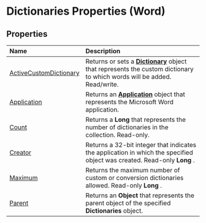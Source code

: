 
# Dictionaries Properties (Word)

## Properties



|**Name**|**Description**|
|:-----|:-----|
|[ActiveCustomDictionary](2f6a3fa0-4e7d-a7f0-20ce-49688dab7191.md)|Returns or sets a  **[Dictionary](1946d60c-2abd-9ca9-8d0b-7068e9173bb3.md)** object that represents the custom dictionary to which words will be added. Read/write.|
|[Application](37b6adff-c52b-e53f-c07e-56f2d1b2eda5.md)|Returns an  **[Application](d1cf6f8f-4e88-bf01-93b4-90a83f79cb44.md)** object that represents the Microsoft Word application.|
|[Count](529865dc-b222-fa07-7b77-b8016cd20800.md)|Returns a  **Long** that represents the number of dictionaries in the collection. Read-only.|
|[Creator](02d51be5-8640-f441-d52c-3f2ff73e6495.md)|Returns a 32-bit integer that indicates the application in which the specified object was created. Read-only  **Long** .|
|[Maximum](fa9f31e0-1965-5d96-568b-e0b8049127e3.md)|Returns the maximum number of custom or conversion dictionaries allowed. Read-only  **Long** .|
|[Parent](5923ad14-128e-e2ad-e9ab-b0f8e7be9009.md)|Returns an  **Object** that represents the parent object of the specified **Dictionaries** object.|
